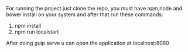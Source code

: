 For running the project just clone the repo, you must have npm,node and bower install on your system and after that run these commands:
1. npm install
2. npm run localstart

After doing guip serve u can open the application at localhost:8080
